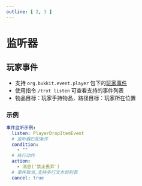```yaml
---
outline: [ 2, 3 ]
---
```


# 监听器

## 玩家事件

- 支持 `org.bukkit.event.player`
  包下的[玩家事件](https://hub.spigotmc.org/javadocs/bukkit/org/bukkit/event/player/package-summary.html)
- 使用指令 `/trxt listen` 可查看支持的事件列表
- 物品目标：玩家手持物品，路径目标：玩家所在位置

### 示例

```yaml
事件监听示例:
  listen: PlayerDropItemEvent
  # 监听器匹配条件
  condition:
    - ""
  # 执行动作
  action:
    - 消息('禁止丢弃')
  # 事件取消,支持多行文本和列表
  cancel: true
```
